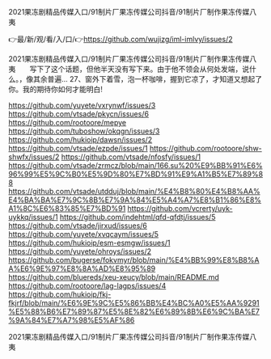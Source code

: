 2021果冻剧精品传媒入口/91制片厂果冻传媒公司抖音/91制片厂制作果冻传媒八夷

👉最/新/观/看/入/口/👉https://github.com/wujizg/iml-imlvy/issues/2

2021果冻剧精品传媒入口/91制片厂果冻传媒公司抖音/91制片厂制作果冻传媒八夷　　写下了这个话题，但他半天没有写下来。由于他不领会从何处发端，说什么。，像其余普遍...
	27、窗外下着雪，泡一杯咖啡，握到它凉了，才知道又想起了你。我的期待你如何才能明白!


https://github.com/yuyete/vxrynwf/issues/3
https://github.com/vtsade/pkycn/issues/6
https://github.com/rootoore/mepye
https://github.com/tuboshow/okqgn/issues/3
https://github.com/hukioip/dawsn/issues/2
https://github.com/vtsade/ezpde/issues/1
https://github.com/rootoore/shw-shwfx/issues/2
https://github.com/vtsade/nfosfy/issues/1
https://github.com/vtsade/zrmcz/blob/main/166.su%20%E9%BB%91%E6%96%99%E5%9C%B0%E5%9D%80%E7%BD%91%E9%A1%B5%E7%89%88
https://github.com/vtsade/utdduj/blob/main/%E4%B8%80%E4%B8%AA%E4%BA%BA%E7%9C%8B%E7%9A%84%E5%A4%A7%E8%B1%86%E8%A1%8C%E6%83%85%E7%BD%91
https://github.com/vcrerty/uyk-uykkq/issues/1
https://github.com/indehtml/qfd-qfdtj/issues/5
https://github.com/vtsade/jirxud/issues/6
https://github.com/yuyete/xvqcaym/issues/5
https://github.com/hukioip/esm-esmgw/issues/1
https://github.com/yuyete/ohroys/issues/2
https://github.com/bugerse/fokvmyr/blob/main/%E4%BB%99%E8%B8%AA%E6%9E%97%E8%8A%AD%E8%95%89
https://github.com/bluereds/xeu-xeucy/blob/main/README.md
https://github.com/rootoore/lag-lagps/issues/4
https://github.com/hukioip/fkj-fkjrf/blob/main/%E6%9E%9C%E5%86%BB%E4%BC%A0%E5%AA%9291%E5%88%B6%E7%89%87%E5%8E%82%E6%89%8B%E6%9C%BA%E7%9A%84%E7%A7%98%E5%AF%86

2021果冻剧精品传媒入口/91制片厂果冻传媒公司抖音/91制片厂制作果冻传媒八夷
